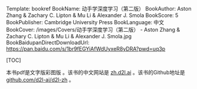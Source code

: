 Template: bookref
BookName: 动手学深度学习（第二版）
BookAuthor: Aston Zhang & Zachary C. Lipton & Mu Li & Alexander J. Smola
BookScore: 5
BookPublisher: Cambridge University Press
BookLanguage: 中文
BookCover: /images/Covers/动手学深度学习（第二版） - Aston Zhang & Zachary C. Lipton & Mu Li & Alexander J. Smola.jpg
BookBaidupanDirectDownloadUrl: https://pan.baidu.com/s/1br9fEGYiAfWdUyxeR8yDRA?pwd=uq3p



[TOC]

本书pdf是文字版彩图版 。该书的中文网站是 [zh.d2l.ai](https://zh.d2l.ai/) 。该书的Github地址是 [github.com/d2l-ai/d2l-zh](https://github.com/d2l-ai/d2l-zh) 。

